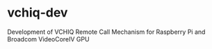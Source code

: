 # vchiq-dev
Development of VCHIQ Remote Call Mechanism for Raspberry Pi and Broadcom VideoCoreIV GPU
